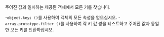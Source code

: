 주어진 값과 일치하는 제공된 객체에서 모든 키를 찾습니다.

-`object.keys ()`를 사용하여 객체의 모든 속성을 얻으십시오.
-`array.prototype.filter ()`를 사용하여 각 키 값 쌍을 테스트하고 주어진 값과 동일한 모든 키를 반환하십시오.